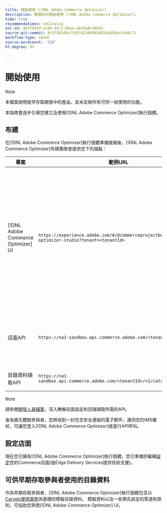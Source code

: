 ```yaml
---
title: 開始使用 [!DNL Adobe Commerce Optimizer]
description: 瞭解如何開始使用 [!DNL Adobe Commerce Optimizer]。
hide: true
recommendations: noCatalog
exl-id: de57d93d-e156-45c1-86aa-de29a8c34bd2
source-git-commit: 9c3f5d1d5e7fd57d2306502d654a854bc5c66c71
workflow-type: tm+mt
source-wordcount: '234'
ht-degree: 0%

---
```


# 開始使用

>[!NOTE]
>
>本檔案說明提早存取開發中的產品，並未反映所有可供一般使用的功能。

本指南會逐步引導您建立及使用[!DNL Adobe Commerce Optimizer]執行個體。

<!--Click the tabs below to see high-level workflow overviews for the following user types:

- Administrators
- Merchants
- Developers

>[!BEGINTABS]

>[!TAB Administrator and merchant workflow]

This diagram provides a high-level overview of how administrators and merchants access and manage [!DNL Adobe Commerce Optimizer] instances. See the [Adobe Admin Console Guide](https://helpx.adobe.com/enterprise/admin-guide.html) for more information about administrator workflows.

NEED DIAGRAM

>[!TAB Developer workflow]

This diagram provides a high-level overview of how developers create integrations for [!DNL Adobe Commerce Optimizer] using App Builder. See the [API documentation](https://developer.adobe.com/commerce/webapi/rest/) for more information.

NEED DIAGRAM

>[!ENDTABS]
-->

## 布建

在[!DNL Adobe Commerce Optimizer]執行個體準備就緒後，[!DNL Adobe Commerce Optimizer]布建團隊會提供您下列端點：

| 專案 | 範例URL | 用途 |
|---|---|---|
| [!DNL Adobe Commerce Optimizer] UI | `https://experience.adobe.com/#/@commerceprojectbeacon/commerce-optimizer-studio?tenant=<tenantId>` | 存取Commerce Optimizer UI以跨下列專案管理您的目錄： <br>1。 銷售規則（產品探索、產品推薦）。<br>2。 目錄管理（頻道和原則建立）。<br>3。 資料深入分析（檢視您的目錄資料擷取狀態）。 |
| 店面API | `https://na1-sandbox.api.commerce.adobe.com/<tenantId>/graphql` | 存取設定Edge Delivery Services支援的Commerce店面所需的API。 |
| 目錄資料擷取API | `https://na1-sandbox.api.commerce.adobe.com/<tenantId>/v1/catalog/<entity>` | 存取內嵌目錄資料所需的API。 |

>[!NOTE]
>
>請參閱[開發人員檔案](https://developer-stage.adobe.com/commerce/services/composable-catalog/)，深入瞭解店面設定和目錄擷取所需的API。

身為搶先體驗參與者，您將收到一封包含安全連結的電子郵件，連同您的IMS權杖，可讓您登入[!DNL Adobe Commerce Optimizer]或進行API呼叫。

## 設定店面

現在您已擁有[!DNL Adobe Commerce Optimizer]執行個體，您已準備好繼續[設定](./storefront.md)您的Commerce店面(由Edge Delivery Services提供技術支援)。

## 可供早期存取參與者使用的目錄資料

作為早期存取參與者，[!DNL Adobe Commerce Optimizer]執行個體包含以[Carvelo使用案例](./use-case/admin-use-case.md)為基礎的模擬目錄資料。 模擬資料以及一些預先設定的管道和原則，可協助您熟悉[!DNL Adobe Commerce Optimizer] UI。

<!--Ingest catalog data

By default, [!DNL Adobe Commerce Optimizer] instances do not include any product data.

See the [Ingestion API](https://developer-stage.adobe.com/commerce/services/composable-catalog/data-ingestion/using-the-api/) documentation to learn how you can import your catalog data into [!DNL Adobe Commerce Optimizer].

The catalog data that you ingest is visible in the [data insights](./insights-overview.md) page. Additionally, you can use the [Catalog](./catalog-overview.md) page to define the channels and policies.-->
